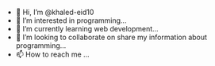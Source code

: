 - 👋 Hi, I’m @khaled-eid10
- 👀 I’m interested in programming...
- 🌱 I’m currently learning web development...
- 💞️ I’m looking to collaborate on share my information about programming...
- 📫 How to reach me ...

<!---
khaled-eid10/khaled-eid10 is a ✨ special ✨ repository because its `README.md` (this file) appears on your GitHub profile.
You can click the Preview link to take a look at your changes.
--->
